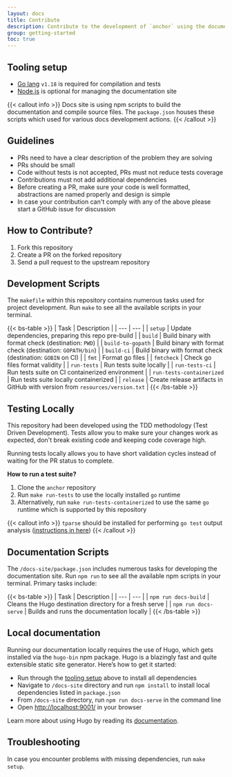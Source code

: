 ```yaml
---
layout: docs
title: Contribute
description: Contribute to the development of `anchor` using the documentation, build scripts and tests.
group: getting-started
toc: true
---
```


## Tooling setup

- [Go lang](https://go.dev/dl/) `v1.18` is required for compilation and tests
- [Node.js](https://nodejs.org/en/download/) is optional for managing the documentation site

{{< callout info >}}
Docs site is using npm scripts to build the documentation and compile source files. The `package.json` houses these scripts which used for various docs development actions.
{{< /callout >}}

## Guidelines

- PRs need to have a clear description of the problem they are solving
- PRs should be small
- Code without tests is not accepted, PRs must not reduce tests coverage
- Contributions must not add additional dependencies
- Before creating a PR, make sure your code is well formatted, abstractions are named properly and design is simple
- In case your contribution can't comply with any of the above please start a GitHub issue for discussion

## How to Contribute?

1. Fork this repository
1. Create a PR on the forked repository
1. Send a pull request to the upstream repository

## Development Scripts

The `makefile` within this repository contains numerous tasks used for project development. Run `make` to see all the available scripts in your terminal.

{{< bs-table >}}
| Task | Description |
| --- | --- |
| `setup` | Update dependencies, preparing this repo pre-build |
| `build` | Build binary with format check (destination: `PWD`) |
| `build-to-gopath` | Build binary with format check (destination: `GOPATH/bin`) |
| `build-ci` | Build binary with format check (destination: `GOBIN` on CI) |
| `fmt` | Format go files |
| `fmtcheck` | Check go files format validity |
| `run-tests` | Run tests suite locally |
| `run-tests-ci` | Run tests suite on CI containerized environment |
| `run-tests-containerized` | Run tests suite locally containerized |
| `release` | Create release artifacts in GitHub with version from `resources/version.txt` |
{{< /bs-table >}}

## Testing Locally

This repository had been developed using the TDD methodology (Test Driven Development). Tests allow you to make sure your changes work as expected, don't break existing code and keeping code coverage high.

Running tests locally allows you to have short validation cycles instead of waiting for the PR status to complete.

**How to run a test suite?**

1. Clone the `anchor` repository
2. Run `make run-tests` to use the locally installed `go` runtime
3. Alternatively, run `make run-tests-containerized` to use the same `go` runtime which is supported by this repository

{{< callout info >}}
`tparse` should be installed for performing `go test` output analysis ([instructions in here](https://github.com/mfridman/tparse))
{{< /callout >}}

## Documentation Scripts

The `/docs-site/package.json` includes numerous tasks for developing the documentation site. Run `npm run` to see all the available npm scripts in your terminal. Primary tasks include:

{{< bs-table >}}
| Task | Description |
| --- | --- |
| `npm run docs-build` | Cleans the Hugo destination directory for a fresh serve |
| `npm run docs-serve` | Builds and runs the documentation locally |
{{< /bs-table >}}

## Local documentation 

Running our documentation locally requires the use of Hugo, which gets installed via the `hugo-bin` npm package. Hugo is a blazingly fast and quite extensible static site generator. Here’s how to get it started:

- Run through the [tooling setup](#tooling-setup) above to install all dependencies
- Navigate to `/docs-site` directory and run `npm install` to install local dependencies listed in `package.json`
- From `/docs-site` directory, run `npm run docs-serve` in the command line
- Open [http://localhost:9001/](http://localhost:9001/) in your browser

Learn more about using Hugo by reading its [documentation](https://gohugo.io/documentation/).

## Troubleshooting

In case you encounter problems with missing dependencies, run `make setup`.

